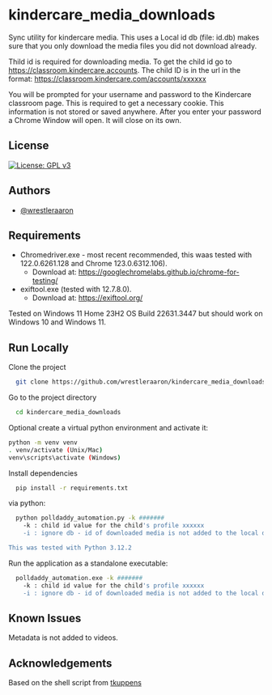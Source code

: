 
# kindercare_media_downloads

Sync utility for kindercare media. This uses a Local id db (file: id.db) makes sure that you only download the media files you did not download already. 

Thild id is required for downloading media.  To get the child id go to https://classroom.kindercare.accounts. The child ID is in the url in the format: https://classroom.kindercare.com/accounts/xxxxxx 

You will be prompted for your username and password to the Kindercare classroom page.  This is required to get a necessary cookie. This information is not stored or saved anywhere. After you enter your password a Chrome Window will open. It will close on its own.



## License

[![License: GPL v3](https://img.shields.io/badge/License-GPLv3-blue.svg)](https://www.gnu.org/licenses/gpl-3.0)



## Authors

- [@wrestleraaron](https://www.github.com/wrestleraaron)


## Requirements

* Chromedriver.exe - most recent recommended, this waas tested with 122.0.6261.128 and Chrome 123.0.6312.106). 
    * Download at: https://googlechromelabs.github.io/chrome-for-testing/
* exiftool.exe (tested with 12.7.8.0).
    * Download at: https://exiftool.org/
 
Tested on Windows 11 Home 23H2 OS Build 22631.3447 but should work on Windows 10 and Windows 11.
## Run Locally

Clone the project

```bash
  git clone https://github.com/wrestleraaron/kindercare_media_downloads
```

Go to the project directory

```bash
  cd kindercare_media_downloads
```

Optional create a virtual python environment and activate it:

```bash
python -m venv venv
. venv/activate (Unix/Mac)
venv\scripts\activate (Windows)
```

Install dependencies

```bash
  pip install -r requirements.txt
```

via python:
```bash
  python polldaddy_automation.py -k #######
    -k : child id value for the child's profile xxxxxx
	-i : ignore db - id of downloaded media is not added to the local db (so media can be downloaded again) (Optional)

This was tested with Python 3.12.2
```

Run the application as a standalone executable:
```bash
  polldaddy_automation.exe -k #######
    -k : child id value for the child's profile xxxxxx
	-i : ignore db - id of downloaded media is not added to the local db (so media can be downloaded again) (Optional)
```



## Known Issues
Metadata is not added to videos.
## Acknowledgements

 Based on the shell script from [tkuppens](https://github.com/tkuppens/kindercare)
